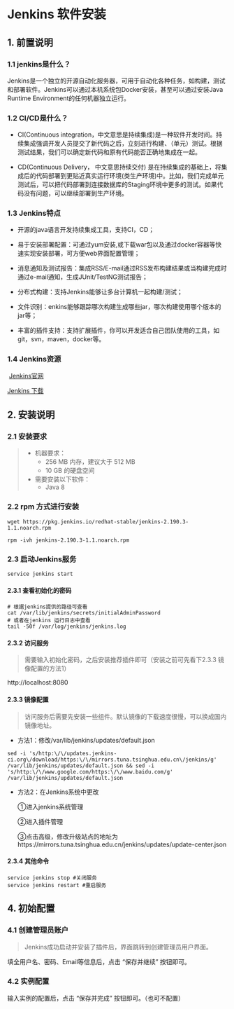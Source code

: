 # Jenkins 软件安装



## 1. 前置说明

### 1.1 jenkins是什么？

​		Jenkins是一个独立的开源自动化服务器，可用于自动化各种任务，如构建，测试和部署软件。Jenkins可以通过本机系统包Docker安装，甚至可以通过安装Java Runtime Environment的任何机器独立运行。

### 1.2 CI/CD是什么？

- CI(Continuous integration，中文意思是持续集成)是一种软件开发时间。持续集成强调开发人员提交了新代码之后，立刻进行构建、（单元）测试。根据测试结果，我们可以确定新代码和原有代码能否正确地集成在一起。

- CD(Continuous Delivery， 中文意思持续交付) 是在持续集成的基础上，将集成后的代码部署到更贴近真实运行环境(类生产环境)中。比如，我们完成单元测试后，可以把代码部署到连接数据库的Staging环境中更多的测试。如果代码没有问题，可以继续部署到生产环境。

### 1.3 Jenkins特点

- 开源的java语言开发持续集成工具，支持CI，CD；
- 易于安装部署配置：可通过yum安装,或下载war包以及通过docker容器等快速实现安装部署，可方便web界面配置管理；

- 消息通知及测试报告：集成RSS/E-mail通过RSS发布构建结果或当构建完成时通过e-mail通知，生成JUnit/TestNG测试报告；

- 分布式构建：支持Jenkins能够让多台计算机一起构建/测试；

- 文件识别：enkins能够跟踪哪次构建生成哪些jar，哪次构建使用哪个版本的jar等； 

- 丰富的插件支持：支持扩展插件，你可以开发适合自己团队使用的工具，如git，svn，maven，docker等。

### 1.4 Jenkins资源

​		[Jenkins官网](https://jenkins.io/zh/)

[		Jenkins 下载](https://jenkins.io/zh/download/)



## 2. 安装说明

### 2.1 安装要求

> - 机器要求：
>   - 256 MB 内存，建议大于 512 MB
>   - 10 GB 的硬盘空间
> - 需要安装以下软件：
>   - Java 8 

### 2.2 rpm 方式进行安装

```shell
wget https://pkg.jenkins.io/redhat-stable/jenkins-2.190.3-1.1.noarch.rpm
```

```shell
rpm -ivh jenkins-2.190.3-1.1.noarch.rpm 
```

### 2.3 启动Jenkins服务

```shell
service jenkins start
```

#### 2.3.1 查看初始化的密码

```shell
# 根据jenkins提供的路径可查看
cat /var/lib/jenkins/secrets/initialAdminPassword
# 或者在jenkins 运行日志中查看
tail -50f /var/log/jenkins/jenkins.log
```

#### 2.3.2 访问服务

> 需要输入初始化密码，之后安装推荐插件即可（安装之前可先看下2.3.3 镜像配置的方法1）

http://localhost:8080

#### 2.3.3 镜像配置

> 访问服务后需要先安装一些组件。默认镜像的下载速度很慢，可以换成国内镜像地址。

- 方法1：修改/var/lib/jenkins/updates/default.json

```shell
sed -i 's/http:\/\/updates.jenkins-ci.org\/download/https:\/\/mirrors.tuna.tsinghua.edu.cn\/jenkins/g' /var/lib/jenkins/updates/default.json && sed -i 's/http:\/\/www.google.com/https:\/\/www.baidu.com/g' /var/lib/jenkins/updates/default.json
```

- 方法2：在Jenkins系统中更改

  ①进入jenkins系统管理 

  ②进入插件管理

  ③点击高级，修改升级站点的地址为https://mirrors.tuna.tsinghua.edu.cn/jenkins/updates/update-center.json

#### 2.3.4 其他命令

```shell
service jenkins stop #关闭服务
service jenkins restart #重启服务
```



## 4. 初始配置

### 4.1 创建管理员账户

> Jenkins成功启动并安装了插件后，界面跳转到创建管理员用户界面。

填全用户名、密码、Email等信息后，点击 “保存并继续” 按钮即可。

### 4.2 实例配置

输入实例的配置后，点击 “保存并完成” 按钮即可。（也可不配置）